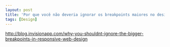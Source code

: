```yaml
---
layout: post
title: 'Por que você não deveria ignorar os breakpoints maiores no design responsivo'
tags: [Design]
---
```


<http://blog.invisionapp.com/why-you-shouldnt-ignore-the-bigger-breakpoints-in-responsive-web-design>
